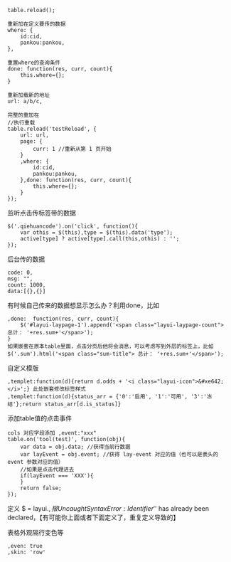```
table.reload(); 

重新加在定义要传的数据
where: {
    id:cid,
    pankou:pankou,
},

重置where的查询条件
done: function(res, curr, count){
    this.where={};
}

重新加载新的地址
url: a/b/c,

完整的重加在
//执行重载
table.reload('testReload', {
    url: url,
    page: {
        curr: 1 //重新从第 1 页开始
    }
    ,where: {
        id:cid,
        pankou:pankou,
    },done: function(res, curr, count){
        this.where={};
    }
});
```

监听点击传标签带的数据

```
$('.qiehuancode').on('click', function(){
    var othis = $(this),type = $(this).data('type');
    active[type] ? active[type].call(this,othis) : '';
});
```

后台传的数据

```
code: 0,
msg: "",
count: 1000,
data:[{},{}]
```

有时候自己传来的数据想显示怎么办？利用done，比如

```
,done:  function(res, curr, count){
    $('#layui-laypage-1').append('<span class="layui-laypage-count"> 总计： '+res.sum+'</span>');
}
如果嵌套在原本table里面，点击分页后他将会消息，可以考虑写到外层的标签上，比如
$('.sum').html('<span class="sum-title"> 总计： '+res.sum+'</span>');
```

自定义模版

```
,templet:function(d){return d.odds + '<i class="layui-icon">&#xe642;</i>';} 此处嵌套修改标签样式
,templet:function(d){status_arr = {'0':'启用', '1':'可用', '3':'冻结'};return status_arr[d.is_status]}
```

添加table值的点击事件

```
cols 对应字段添加 ,event:"xxx"
table.on('tool(test)', function(obj){
    var data = obj.data; //获得当前行数据
    var layEvent = obj.event; //获得 lay-event 对应的值（也可以是表头的 event 参数对应的值）
    //如果是点击代理进去
    if(layEvent === 'XXX'){
    }
    return false;
});
```

定义 $ = layui.$, 报Uncaught SyntaxError: Identifier '$' has already been declared，【有可能你上面或者下面定义了，重复定义导致的】





表格外观隔行变色等

```
,even: true
,skin: 'row'
```



